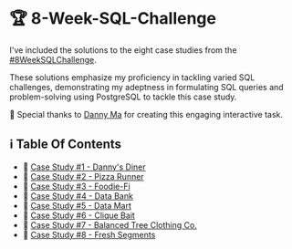 # 🏆 8-Week-SQL-Challenge

I've included the solutions to the eight case studies from the [#8WeekSQLChallenge](https://8weeksqlchallenge.com). 

These solutions emphasize my proficiency in tackling varied SQL challenges, demonstrating my adeptness in formulating SQL queries and problem-solving using PostgreSQL to tackle this case study.

🔆 Special thanks to [Danny Ma](https://www.linkedin.com/company/datawithdanny/) for creating this engaging interactive task. 

## ℹ️  Table Of Contents

* 🍜 [Case Study #1 - Danny's Diner](https://github.com/bachbaongan/Portfolio_Data/tree/main/SQL/8_week_SQL_Challenge/Case%20study%20%231)
* 🍕 [Case Study #2 - Pizza Runner](https://github.com/bachbaongan/Portfolio_Data/tree/main/SQL/8_week_SQL_Challenge/Case%20Study%20%232)
* 🥑 [Case Study #3 - Foodie-Fi](https://github.com/bachbaongan/Portfolio_Data/tree/main/SQL/8_week_SQL_Challenge/Case%20Study%20%233)
* 🏦 [Case Study #4 - Data Bank](https://github.com/bachbaongan/Portfolio_Data/tree/main/SQL/8_week_SQL_Challenge/Case%20Study%20%234)
* 🛒 [Case Study #5 - Data Mart](https://github.com/bachbaongan/Portfolio_Data/tree/main/SQL/8_week_SQL_Challenge/Case%20Study%20%235)
* 🦀 [Case Study #6 - Clique Bait](https://github.com/bachbaongan/Portfolio_Data/tree/main/SQL/8_week_SQL_Challenge/Case%20Study%20%236)
* 👕 [Case Study #7 - Balanced Tree Clothing Co.](https://github.com/bachbaongan/Portfolio_Data/tree/main/SQL/8_week_SQL_Challenge/Case%20Study%20%237)
* 🍊 [Case Study #8 - Fresh Segments](https://github.com/bachbaongan/Portfolio_Data/tree/main/SQL/8_week_SQL_Challenge/Case%20Study%20%238)
